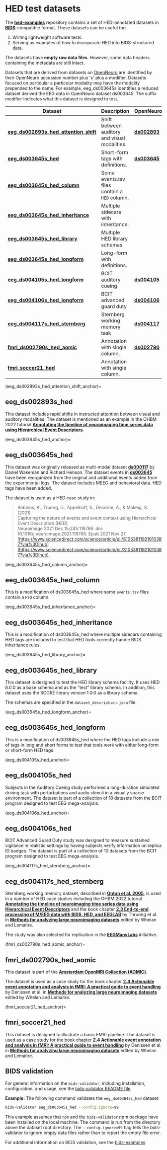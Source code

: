 # HED test datasets

The [**hed-examples**](https://github.com/hed-standard/hed-examples) repository contains
a set of HED-annotated datasets in 
[**BIDS**](https://bids.neuroimaging.io/)-compatible format.
These datasets can be useful for:

1. Writing lightweight software tests.
1. Serving as examples of how to incorporate HED into BIDS-structured data.

The datasets have **empty raw data files**.
However, some data headers containing the metadata are still intact.

Datasets that are derived from datasets on [OpenNeuro](https://openneuro.org)
are identified by their OpenNeuro accession number plus 's' plus a modifier.
Datasets focused on particular a particular modality may have the modality
prepended to the name.
For example, eeg_ds003645s identifies a reduced dataset derived the EEG data
in OpenNeuro dataset ds003645.
The suffix modifier indicates what this dataset is designed to test.

| Dataset | Description | OpenNeuro |
| ----------------- | ------------| ----- |
| [**eeg_ds002893s_hed_attention_shift**](eeg_ds002893s_hed_attention_shift_anchor)| Shift between auditory and visual modalities. | [**ds002893**](https://openneuro.org/datasets/ds002893)   |
| [**eeg_ds003645s_hed**](eeg_ds003645s_hed_anchor)| Short-form tags with definitions. | [**ds003645**](https://openneuro.org/datasets/ds003645) |   |
| [**eeg_ds003645s_hed_column**](eeg_ds003645s_hed_column_anchor) | Some events.tsv files contain a `HED` column. |   |
| [**eeg_ds003645s_hed_inheritance**](eeg_ds003645s_hed_inheritance_anchor) | Multiple sidecars with inheritance. |   |
| [**eeg_ds003645s_hed_library**](eeg_ds003645s_hed_library_anchor) | Multiple HED library schemas. |    |
| [**eeg_ds003645s_hed_longform**](eeg_ds003645s_hed_longform_anchor) | Long-form with definitions. |   |
| [**eeg_ds004105s_hed_longform**](eeg_ds004105s_hed_anchor) | BCIT auditory cueing  | [**ds004105**](https://openneuro.org/datasets/ds004105)  |
| [**eeg_ds004106s_hed_longform**](eeg_ds004106s_hed_anchor) | BCIT advanced guard duty  | [**ds004106**](https://openneuro.org/datasets/ds004106)  |
| [**eeg_ds004117s_hed_sternberg**](eeg_ds004117s_hed_sternberg_anchor) | Sternberg working memory task  | [**ds004117**](https://openneuro.org/datasets/ds004117)  |
| [**fmri_ds002790s_hed_aomic**](fmri_ds002790s_hed_aomic_anchor) | Annotation with single column. | [**ds002790**](https://openneuro.org/datasets/ds002790) |
| [**fmri_soccer21_hed**](fmri_soccer21_hed_anchor) | Annotation with single column. |   |

(eeg_ds002893s_hed_attention_shift_anchor)=
## eeg_ds002893s_hed

This dataset includes rapid shifts in instructed attention between visual and
auditory modalities. 
The dataset is mentioned as an example in the OHBM 2022 tutorial
[**Annotating the timeline of neuroimaging time series data using
Hierarchical Event Descriptors**](https://www.youtube.com/playlist?list=PLeII6cRFsP6L5S6icwRrJp0DHkhOHtbp-).

(eeg_ds003645s_hed_anchor)=
## eeg_ds003645s_hed

This dataset was originally released as multi-modal dataset 
[**ds000117**](https://openneuro.org/datasets/ds000117) by Daniel Wakeman and Richard Henson.
The dataset events in [**ds003645**](https://openneuro.org/datasets/ds003645)
have been reorganized from the original and additional events added
from the experimental logs. The dataset includes MEEG and behavioral data.
HED tags have been added.

The dataset is used as a HED case study in:

> Robbins, K., Truong, D., Appelhoff, S., Delorme, A., & Makeig, S. (2021).   
> Capturing the nature of events and event context using Hierarchical Event Descriptors (HED).   
> Neuroimage 2021 Dec 15;245:118766. doi: 10.1016/j.neuroimage.2021.118766. Epub 2021 Nov 27.  
> [https://www.sciencedirect.com/science/article/pii/S1053811921010387?via%3Dihub](https://www.sciencedirect.com/science/article/pii/S1053811921010387?via%3Dihub).   


(eeg_ds003645s_hed_column_anchor)=
## eeg_ds003645s_hed_column 

This is a modification of ds003645s_hed where some `events.tsv` files contain a `HED` column.

(eeg_ds003645s_hed_inheritance_anchor)=
## eeg_ds003645s_hed_inheritance

This is a modification of ds003645s_hed where multiple sidecars containing HED
tags are included to test that HED tools correctly handle BIDS inheritance rules.

(eeg_ds003645s_hed_library_anchor)=
## eeg_ds003645s_hed_library

This dataset is designed to test the HED library schema facility.
It uses HED 8.0.0 as a base schema and as the "test" library schema.
In addition, this dataset uses the SCORE library version 1.0.0 as a library schema.

The schemas are specified in the `dataset_description.json` file.

(eeg_ds003645s_hed_longform_anchor)=
## eeg_ds003645s_hed_longform
This is a modification of ds003645s_hed where the HED tags include a mix
of tags in long and short forms to test that tools work with either long-form or short-form HED tags.

(eeg_ds004105s_hed_anchor)=
## eeg_ds004105s_hed
Subjects in the Auditory Cueing study performed a long-duration simulated driving
task with perturbations and audio stimuli in a visually sparse environment.
The dataset is part of a collection of 10 datasets 
from the BCIT program designed to test EEG mega-analysis.

(eeg_ds004106s_hed_anchor)=
## eeg_ds004106s_hed
BCIT Advanced Guard Duty study was designed to measure sustained 
vigilance in realistic settings by having subjects verify information on 
replica ID badges. The dataset is part of a collection of 10 datasets 
from the BCIT program designed to test EEG mega-analysis.

(eeg_ds004117s_hed_sternberg_anchor)=
## eeg_ds004117s_hed_sternberg

Sternberg working memory dataset, described in 
[**Onton et al. 2005**](https://pubmed.ncbi.nlm.nih.gov/15927487/),
is used in a number of HED case studies including
the OHBM 2022 tutorial
[**Annotating the timeline of neuroimaging time series data using
Hierarchical Event Descriptors**](https://www.youtube.com/playlist?list=PLeII6cRFsP6L5S6icwRrJp0DHkhOHtbp-) and the book chapter
[**2.3 End-to-end processing of M/EEG data with BIDS, HED, and EEGLAB**](https://osf.io/8brgv/) by Thruong et al. in
[**Methods for analyzing large neuroimaging datasets**](https://osf.io/d9r3x/) edited by Whelan and Lemaitre.

The study was also selected for replication in the 
[**EEGManyLabs**](https://www.sciencedirect.com/science/article/pii/S0010945221001106) initiative.

(fmri_ds002790s_hed_aomic_anchor)=
## fmri_ds002790s_hed_aomic
This dataset is part of the [**Amsterdam OpenMRI Collection (AOMIC)**](https://nilab-uva.github.io/AOMIC.github.io/). 

The dataset is used as a case study for the book chapter
[**2.4 Actionable event annotation and analysis in fMRI: A practical guide to event handling**](https://osf.io/93km8/) by Denissen et al. in
[**Methods for analyzing large neuroimaging datasets**](https://osf.io/d9r3x/) edited by Whelan and Lemaitre.

(fmri_soccer21_hed_anchor)=
## fmri_soccer21_hed
This dataset is designed to illustrate a basic FMRI pipeline.
The dataset is used as a case study for the book chapter
[**2.4 Actionable event annotation and analysis in fMRI: A practical guide to event handling**](https://osf.io/93km8/) by Denissen et al. in
[**Methods for analyzing large neuroimaging datasets**](https://osf.io/d9r3x/) edited by Whelan and Lemaitre.

## BIDS validation

For general information on the `bids-validator`, including installation, configuration, and usage,
see the [bids-validator README file](https://github.com/bids-standard/bids-validator/blob/master/README.md).

**Example:** The following command validates the  `eeg_ds003645s_hed` dataset:

```sh
bids-validator eeg_ds003645s_hed --config.ignore=99
```

This example assumes that `npm` and the `bids-validator` npm package
have been installed on the local machine.
The command is run from the directory above the dataset root directory.
The `--config.ignore=99` flag tells the bids-validator to ignore empty data files
rather than to report the empty file error.

For additional information on BIDS validation,
see the [bids-examples](https://github.com/bids-standard/bids-examples#readme).
